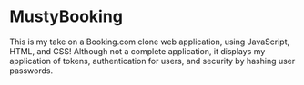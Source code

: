 ﻿# MustyBooking
 
This is my take on a Booking.com clone web application, using JavaScript, HTML, and CSS! Although not a complete application, it displays my application of tokens, authentication for users, and security by hashing user passwords. 
